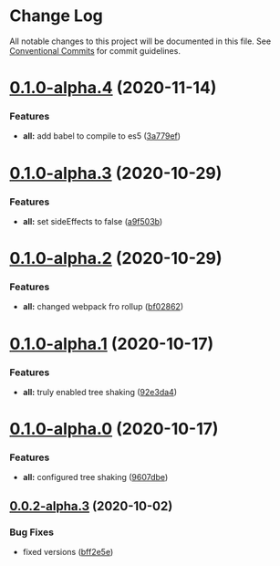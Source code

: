 # Change Log

All notable changes to this project will be documented in this file.
See [Conventional Commits](https://conventionalcommits.org) for commit guidelines.

# [0.1.0-alpha.4](https://github.com/Frantss/react-hookful/tree/master/packages/template/compare/@react-hookful/template@0.1.0-alpha.3...@react-hookful/template@0.1.0-alpha.4) (2020-11-14)


### Features

* **all:** add babel to compile to es5 ([3a779ef](https://github.com/Frantss/react-hookful/tree/master/packages/template/commit/3a779ef1eb1305c6e6a0639c2ea10885453f7d11))





# [0.1.0-alpha.3](https://github.com/Frantss/react-hookful/tree/master/packages/template/compare/@react-hookful/template@0.1.0-alpha.2...@react-hookful/template@0.1.0-alpha.3) (2020-10-29)


### Features

* **all:** set sideEffects to false ([a9f503b](https://github.com/Frantss/react-hookful/tree/master/packages/template/commit/a9f503b3f60ede433927fa770283d94be0755cec))





# [0.1.0-alpha.2](https://github.com/Frantss/react-hookful/tree/master/packages/template/compare/@react-hookful/template@0.1.0-alpha.1...@react-hookful/template@0.1.0-alpha.2) (2020-10-29)


### Features

* **all:** changed webpack fro rollup ([bf02862](https://github.com/Frantss/react-hookful/tree/master/packages/template/commit/bf02862386c9c3f71650bc4da96ca843543ccde3))





# [0.1.0-alpha.1](https://github.com/Frantss/react-hookful/tree/master/packages/core/compare/@react-hookful/template@0.1.0-alpha.0...@react-hookful/template@0.1.0-alpha.1) (2020-10-17)


### Features

* **all:** truly enabled tree shaking ([92e3da4](https://github.com/Frantss/react-hookful/tree/master/packages/core/commit/92e3da4f5fd9a08095ec845776663452e151258a))





# [0.1.0-alpha.0](https://github.com/Frantss/react-hookful/tree/master/packages/core/compare/@react-hookful/template@0.0.2-alpha.3...@react-hookful/template@0.1.0-alpha.0) (2020-10-17)


### Features

* **all:** configured tree shaking ([9607dbe](https://github.com/Frantss/react-hookful/tree/master/packages/core/commit/9607dbe7e1b125e79c1c5d767bc6959593b7df99))





## [0.0.2-alpha.3](https://github.com/Frantss/react-hookful/tree/master/packages/core/compare/@react-hookful/template@0.0.2-alpha.2...@react-hookful/template@0.0.2-alpha.3) (2020-10-02)


### Bug Fixes

* fixed versions ([bff2e5e](https://github.com/Frantss/react-hookful/tree/master/packages/core/commit/bff2e5ecb6eb6cc1cca85aa5587848779cdbe9ba))
